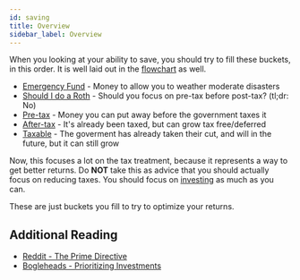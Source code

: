 ```yaml
---
id: saving 
title: Overview
sidebar_label: Overview
---
```


When you looking at your ability to save, you should try to fill these buckets, in this order.  It is well laid out in the [flowchart](spending.md) as well.

* [Emergency Fund](emergency.md) - Money to allow you to weather moderate disasters
* [Should I do a Roth](tvr) - Should you focus on pre-tax before post-tax? (tl;dr: No)
* [Pre-tax](pre-tax.md) - Money you can put away before the government taxes it
* [After-tax](after-tax.md) - It's already been taxed, but can grow tax free/deferred
* [Taxable](taxable.md) - The goverment has already taken their cut, and will in the future, but it can still grow

Now, this focuses a lot on the tax treatment, because it represents a way to get better returns.  Do **NOT** take this as advice that you should actually focus on reducing taxes.  You should focus on [investing](investing.md) as much as you can.

These are just buckets you fill to try to optimize your returns.

## Additional Reading
* [Reddit - The Prime Directive](https://www.reddit.com/r/personalfinance/wiki/commontopics?utm_content=t5_2qstm)
* [Bogleheads - Prioritizing Investments](https://www.bogleheads.org/wiki/Prioritizing_investments)
